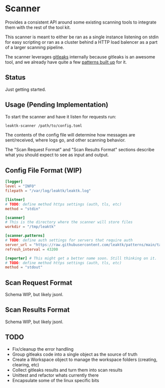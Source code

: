 # Scanner

Provides a consistent API around some existing scanning tools to integrate them
with the rest of the tool kit.

This scanner is meant to either be ran as a single instance listening on stdin
for easy scripting or ran as a cluster behind a HTTP load balencer as a part of
a larger scanning pipeline.

The scanner leverages
[gitleaks](https://github.com/zricethezav/gitleaks)
internally because gitleaks is an awesome tool, and we already have quite a few
[patterns built up](https://github.com/leaktk/patterns)
for it.

## Status

Just getting started.

## Usage (Pending Implementation)

To start the scanner and have it listen for requests run:

```sh
leaktk-scanner /path/to/config.toml
```

The contents of the config file will determine how messages are sent/received,
where logs go, and other scanning behavior.

The "Scan Request Format" and "Scan Results Format" sections describe what you
should expect to see as input and output.

## Config File Format (WIP)

```toml
[logger]
level = "INFO"
filepath = "/var/log/leaktk/leaktk.log"

[listner]
# TODO: define method https settings (auth, tls, etc)
method = "stdin"

[scanner]
# This is the directory where the scanner will store files
workdir = "/tmp/leaktk"

[scanner.patterns]
# TODO: define auth settings for servers that require auth
server_url = "https://raw.githubusercontent.com/leaktk/patterns/main/target"
refresh_interval = 43200

[reporter] # This might get a better name soon. Still thinking on it.
# TODO: define method https settings (auth, tls, etc)
method = "stdout"
```

## Scan Request Format

Schema WIP, but likely jsonl.

## Scan Results Format

Schema WIP, but likely jsonl.

## TODO

* Fix/cleanup the error handling
* Group gitleaks code into a single object as the source of truth
* Create a Workspace object to manage the workspace folders (creating, clearing, etc)
* Collect gitleaks results and turn them into scan results
* Unittest and refactor whats currently there
* Encapsulate some of the linux specific bits
